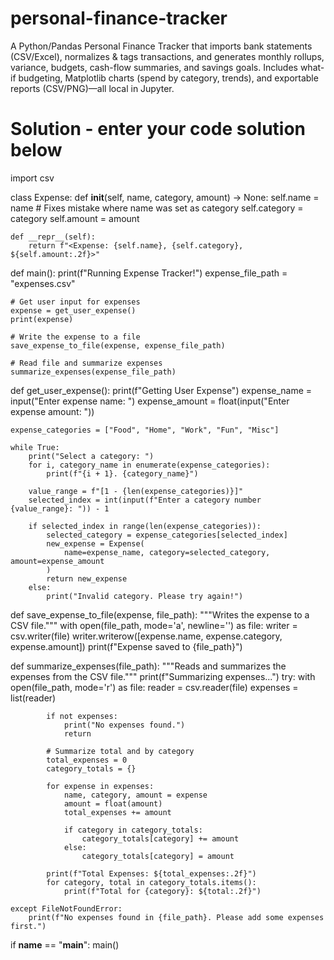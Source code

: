 # personal-finance-tracker
A Python/Pandas Personal Finance Tracker that imports bank statements (CSV/Excel), normalizes &amp; tags transactions, and generates monthly rollups, variance, budgets, cash-flow summaries, and savings goals. Includes what-if budgeting, Matplotlib charts (spend by category, trends), and exportable reports (CSV/PNG)—all local in Jupyter.

# Solution - enter your code solution below

import csv

class Expense:
    def __init__(self, name, category, amount) -> None:
        self.name = name  # Fixes mistake where name was set as category
        self.category = category
        self.amount = amount

    def __repr__(self):
        return f"<Expense: {self.name}, {self.category}, ${self.amount:.2f}>"

def main():
    print(f"Running Expense Tracker!")
    expense_file_path = "expenses.csv"
    
    # Get user input for expenses
    expense = get_user_expense()
    print(expense)
    
    # Write the expense to a file
    save_expense_to_file(expense, expense_file_path)
    
    # Read file and summarize expenses
    summarize_expenses(expense_file_path)

def get_user_expense():
    print(f"Getting User Expense")
    expense_name = input("Enter expense name: ")
    expense_amount = float(input("Enter expense amount: "))

    expense_categories = ["Food", "Home", "Work", "Fun", "Misc"]

    while True:
        print("Select a category: ")
        for i, category_name in enumerate(expense_categories):
            print(f"{i + 1}. {category_name}")

        value_range = f"[1 - {len(expense_categories)}]"
        selected_index = int(input(f"Enter a category number {value_range}: ")) - 1

        if selected_index in range(len(expense_categories)):
            selected_category = expense_categories[selected_index]
            new_expense = Expense(
                name=expense_name, category=selected_category, amount=expense_amount
            )
            return new_expense
        else:
            print("Invalid category. Please try again!")

def save_expense_to_file(expense, file_path):
    """Writes the expense to a CSV file."""
    with open(file_path, mode='a', newline='') as file:
        writer = csv.writer(file)
        writer.writerow([expense.name, expense.category, expense.amount])
    print(f"Expense saved to {file_path}")

def summarize_expenses(file_path):
    """Reads and summarizes the expenses from the CSV file."""
    print(f"Summarizing expenses...")
    try:
        with open(file_path, mode='r') as file:
            reader = csv.reader(file)
            expenses = list(reader)
            
            if not expenses:
                print("No expenses found.")
                return
            
            # Summarize total and by category
            total_expenses = 0
            category_totals = {}

            for expense in expenses:
                name, category, amount = expense
                amount = float(amount)
                total_expenses += amount

                if category in category_totals:
                    category_totals[category] += amount
                else:
                    category_totals[category] = amount

            print(f"Total Expenses: ${total_expenses:.2f}")
            for category, total in category_totals.items():
                print(f"Total for {category}: ${total:.2f}")
    
    except FileNotFoundError:
        print(f"No expenses found in {file_path}. Please add some expenses first.")

if __name__ == "__main__":
    main()

